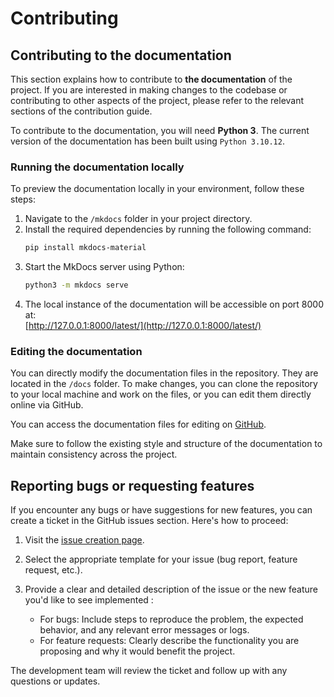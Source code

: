 # Contributing

## Contributing to the documentation

This section explains how to contribute to **the documentation** of the project. If you are interested in making changes to the codebase or contributing to other aspects of the project, please refer to the relevant sections of the contribution guide.

To contribute to the documentation, you will need **Python 3**. The current version of the documentation has been built using `Python 3.10.12`.

### Running the documentation locally

To preview the documentation locally in your environment, follow these steps:

1. Navigate to the `/mkdocs` folder in your project directory.
2. Install the required dependencies by running the following command:
   ```bash
   pip install mkdocs-material
   ```
3. Start the MkDocs server using Python:
   ```bash
   python3 -m mkdocs serve
   ```
4. The local instance of the documentation will be accessible on port 8000 at:  
   [http://127.0.0.1:8000/latest/](http://127.0.0.1:8000/latest/)

### Editing the documentation

You can directly modify the documentation files in the repository. They are located in the `/docs` folder. To make changes, you can clone the repository to your local machine and work on the files, or you can edit them directly online via GitHub.

You can access the documentation files for editing on [GitHub](https://github.com/GeotrekCE/Geotrek-rando-v3/tree/main/docs).

Make sure to follow the existing style and structure of the documentation to maintain consistency across the project.

## Reporting bugs or requesting features

If you encounter any bugs or have suggestions for new features, you can create a ticket in the GitHub issues section. Here's how to proceed:

1. Visit the [issue creation page](https://github.com/GeotrekCE/Geotrek-rando-v3/issues/new).
2. Select the appropriate template for your issue (bug report, feature request, etc.).
3. Provide a clear and detailed description of the issue or the new feature you'd like to see implemented :

	- For bugs: Include steps to reproduce the problem, the expected behavior, and any relevant error messages or logs.
	- For feature requests: Clearly describe the functionality you are proposing and why it would benefit the project.

The development team will review the ticket and follow up with any questions or updates.
